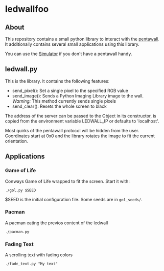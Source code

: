 # ledwallfoo

## About

This repository contains a small python library to interact with the
[pentawall](https://github.com/sebseb7/pentawall). It additionally contains
several small applications using this library.

You can use the [Simulator](https://github.com/carwe/pentawallsim) if you don't
have a pentawall handy.

## ledwall.py

This is the library. It contains the following features:

* send\_pixel(): Set a single pixel to the specified RGB value
* send\_image(): Sends a Python Imaging Library image to the wall. *Warning:*
  This method currently sends single pixels
* send\_clear(): Resets the whole screen to black

The address of the server can be passed to the Object in its constructor, is
copied from the environment variable LEDWALL\_IP or defaults to 'localhost'.

Most quirks of the pentawall protocol will be hidden from the user. Coordinates
start at 0x0 and the library rotates the image to fit the current orientation.

## Applications

### Game of Life

Conways Game of Life wrapped to fit the screen. Start it with:

    ./gol.py $SEED

$SEED is the initial configuration file. Some seeds are in `gol_seeds/`.

### Pacman

A pacman eating the previos content of the ledwall

    ./pacman.py

### Fading Text

A scrolling text with fading colors

    ./fade_text.py "My text"


